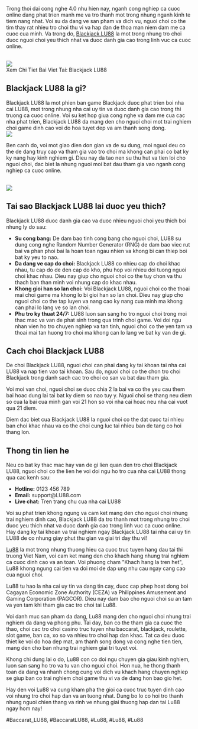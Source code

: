 <p>Trong thoi dai cong nghe 4.0 nhu hien nay, nganh cong nghiep ca cuoc online dang phat trien manh me va tro thanh mot trong nhung nganh kinh te tiem nang nhat. Voi su da dang ve san pham va dich vu, nguoi choi co the tim thay rat nhieu tro choi thu vi va hap dan de thoa man niem dam me ca cuoc cua minh. Va trong do, <a href="https://lu88.love/blackjack/">Blackjack LU88</a> la mot trong nhung tro choi duoc nguoi choi yeu thich nhat va duoc danh gia cao trong linh vuc ca cuoc online.</p><br><img src="https://lu88.love/wp-content/uploads/2025/03/khai-quat-ve-qua-trinh-phat-trien-cua-game-bai-blackjack.webp"></br>
Xem Chi Tiet Bai Viet Tai: Blackjack LU88<h2>Blackjack LU88 la gi?</h2><p>Blackjack LU88 la mot phien ban game Blackjack duoc phat trien boi nha cai LU88, mot trong nhung nha cai uy tin va duoc danh gia cao trong thi truong ca cuoc online. Voi su ket hop giua cong nghe va dam me cua cac nha phat trien, Blackjack LU88 da mang den cho nguoi choi mot trai nghiem choi game dinh cao voi do hoa tuyet dep va am thanh song dong.<br><img src="https://lu88.love/wp-content/uploads/2025/02/logo.webp"></br><p>Ben canh do, voi mot giao dien don gian va de su dung, moi nguoi deu co the de dang truy cap va tham gia vao tro choi ma khong can phai co bat ky ky nang hay kinh nghiem gi. Dieu nay da tao nen su thu hut va tien loi cho nguoi choi, dac biet la nhung nguoi moi bat dau tham gia vao nganh cong nghiep ca cuoc online.</p><br><img src="https://lu88.love/wp-content/uploads/2025/03/chi-tiet-cach-de-bet-thu-chien-thang-blackjack-de-dang.webp"></br><h2>Tai sao Blackjack LU88 lai duoc yeu thich?</h2><p>Blackjack LU88 duoc danh gia cao va duoc nhieu nguoi choi yeu thich boi nhung ly do sau:<ul>
<li><strong>Su cong bang:</strong> De dam bao tinh cong bang cho nguoi choi, LU88 su dung cong nghe Random Number Generator (RNG) de dam bao viec rut bai va phan phoi bai la hoan toan ngau nhien va khong bi can thiep boi bat ky yeu to nao.</li>
<li><strong>Da dang ve cap do choi:</strong> Blackjack LU88 co nhieu cap do choi khac nhau, tu cap do de den cap do kho, phu hop voi nhieu doi tuong nguoi choi khac nhau. Dieu nay giup cho nguoi choi co the tuy chon va thu thach ban than minh voi nhung cap do khac nhau.</li>
<li><strong>Khong gioi han so lan choi:</strong> Voi Blackjack LU88, nguoi choi co the thoai mai choi game ma khong lo bi gioi han so lan choi. Dieu nay giup cho nguoi choi co the tap luyen va nang cao ky nang cua minh ma khong can phai lo lang ve so lan choi.</li>
<li><strong>Phu tro ky thuat 24/7:</strong> LU88 luon san sang ho tro nguoi choi trong moi thac mac va van de phat sinh trong qua trinh choi game. Voi doi ngu nhan vien ho tro chuyen nghiep va tan tinh, nguoi choi co the yen tam va thoai mai tan huong tro choi ma khong can lo lang ve bat ky van de gi.</li>
</ul><h2>Cach choi Blackjack LU88</h2><p>De choi Blackjack LU88, nguoi choi can phai dang ky tai khoan tai nha cai LU88 va nap tien vao tai khoan. Sau do, nguoi choi co the chon tro choi Blackjack trong danh sach cac tro choi co san va bat dau tham gia.</p><p>Voi moi van choi, nguoi choi se duoc chia 2 la bai va co the yeu cau them bai hoac dung lai tai bat ky diem so nao tuy y. Nguoi choi se thang neu diem so cua la bai cua minh gan voi 21 hon so voi nha cai hoac neu nha cai vuot qua 21 diem.<p>Diem dac biet cua Blackjack LU88 la nguoi choi co the dat cuoc tai nhieu ban choi khac nhau va co the choi cung luc tai nhieu ban de tang co hoi thang lon.</p><h2>Thong tin lien he</h2><p>Neu co bat ky thac mac hay van de gi lien quan den tro choi Blackjack LU88, nguoi choi co the lien he voi doi ngu ho tro cua nha cai LU88 thong qua cac kenh sau:</p><ul>
<li><strong>Hotline:</strong> 0123 456 789</li>
<li><strong>Email:</strong> support@LU88.com</li>
<li><strong>Live chat:</strong> Tren trang chu cua nha cai LU88</li>
</ul><p>Voi su phat trien khong ngung va cam ket mang den cho nguoi choi nhung trai nghiem dinh cao, Blackjack LU88 da tro thanh mot trong nhung tro choi duoc yeu thich nhat va duoc danh gia cao trong linh vuc ca cuoc online. Hay dang ky tai khoan va trai nghiem ngay Blackjack LU88 tai nha cai uy tin LU88 de co nhung giay phut thu gian va giai tri day thu vi!</p><p><a href="https://lu88.love/">Lu88</a> la mot trong nhung thuong hieu ca cuoc truc tuyen hang dau tai thi truong Viet Nam, voi cam ket mang den cho khach hang nhung trai nghiem ca cuoc dinh cao va an toan. Voi phuong cham "Khach hang la tren het", Lu88 khong ngung cai tien va doi moi de dap ung nhu cau ngay cang cao cua nguoi choi.

Lu88 tu hao la nha cai uy tin va dang tin cay, duoc cap phep hoat dong boi Cagayan Economic Zone Authority (CEZA) va Philippines Amusement and Gaming Corporation (PAGCOR). Dieu nay dam bao cho nguoi choi su an tam va yen tam khi tham gia cac tro choi tai Lu88.

Voi danh muc san pham da dang, Lu88 mang den cho nguoi choi nhung trai nghiem da dang va phong phu. Tai day, ban co the tham gia ca cuoc the thao, choi cac tro choi casino truc tuyen nhu baccarat, blackjack, roulette, slot game, ban ca, xo so va nhieu tro choi hap dan khac. Tat ca deu duoc thiet ke voi do hoa dep mat, am thanh song dong va cong nghe tien tien, mang den cho ban nhung trai nghiem giai tri tuyet voi.

Khong chi dung lai o do, Lu88 con co doi ngu chuyen gia giau kinh nghiem, luon san sang ho tro va tu van cho nguoi choi. Hon nua, he thong thanh toan da dang va nhanh chong cung voi dich vu khach hang chuyen nghiep se giup ban co trai nghiem choi game thu vi va de dang hon bao gio het.

Hay den voi Lu88 va cung kham pha the gioi ca cuoc truc tuyen dinh cao voi nhung tro choi hap dan va an tuong nhat. Dung bo lo co hoi tro thanh nhung nguoi chien thang va rinh ve nhung giai thuong hap dan tai Lu88 ngay hom nay!</p>
#Baccarat_LU88, #BaccaratLU88, #Lu88, #Lu88, #Lu88
